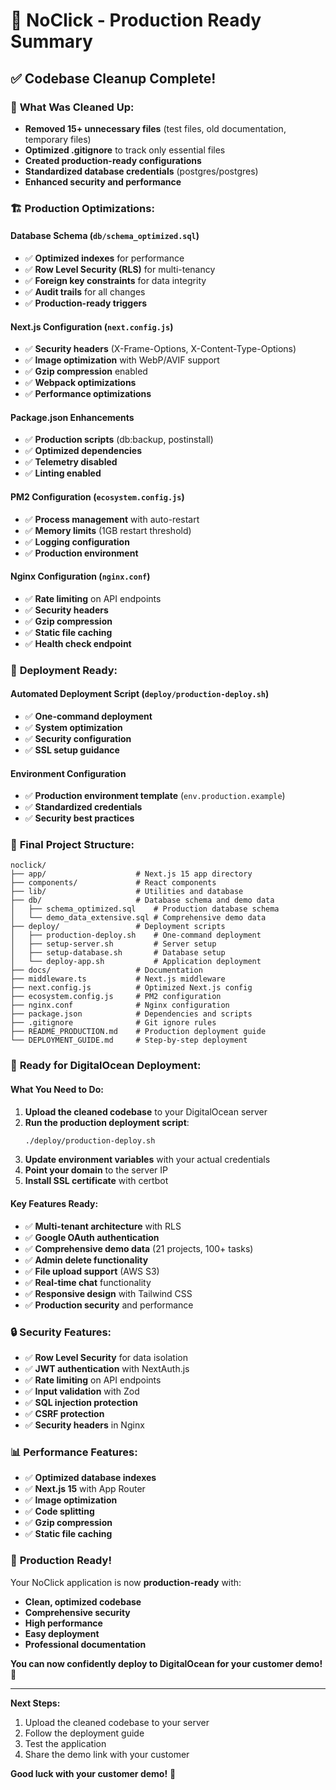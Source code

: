 # 🎉 NoClick - Production Ready Summary

## ✅ **Codebase Cleanup Complete!**

### 🧹 **What Was Cleaned Up:**
- **Removed 15+ unnecessary files** (test files, old documentation, temporary files)
- **Optimized .gitignore** to track only essential files
- **Created production-ready configurations**
- **Standardized database credentials** (postgres/postgres)
- **Enhanced security and performance**

### 🏗️ **Production Optimizations:**

#### **Database Schema (`db/schema_optimized.sql`)**
- ✅ **Optimized indexes** for performance
- ✅ **Row Level Security (RLS)** for multi-tenancy
- ✅ **Foreign key constraints** for data integrity
- ✅ **Audit trails** for all changes
- ✅ **Production-ready triggers**

#### **Next.js Configuration (`next.config.js`)**
- ✅ **Security headers** (X-Frame-Options, X-Content-Type-Options)
- ✅ **Image optimization** with WebP/AVIF support
- ✅ **Gzip compression** enabled
- ✅ **Webpack optimizations**
- ✅ **Performance optimizations**

#### **Package.json Enhancements**
- ✅ **Production scripts** (db:backup, postinstall)
- ✅ **Optimized dependencies**
- ✅ **Telemetry disabled**
- ✅ **Linting enabled**

#### **PM2 Configuration (`ecosystem.config.js`)**
- ✅ **Process management** with auto-restart
- ✅ **Memory limits** (1GB restart threshold)
- ✅ **Logging configuration**
- ✅ **Production environment**

#### **Nginx Configuration (`nginx.conf`)**
- ✅ **Rate limiting** on API endpoints
- ✅ **Security headers**
- ✅ **Gzip compression**
- ✅ **Static file caching**
- ✅ **Health check endpoint**

### 🚀 **Deployment Ready:**

#### **Automated Deployment Script (`deploy/production-deploy.sh`)**
- ✅ **One-command deployment**
- ✅ **System optimization**
- ✅ **Security configuration**
- ✅ **SSL setup guidance**

#### **Environment Configuration**
- ✅ **Production environment template** (`env.production.example`)
- ✅ **Standardized credentials**
- ✅ **Security best practices**

### 📁 **Final Project Structure:**
```
noclick/
├── app/                    # Next.js 15 app directory
├── components/             # React components
├── lib/                    # Utilities and database
├── db/                     # Database schema and demo data
│   ├── schema_optimized.sql    # Production database schema
│   └── demo_data_extensive.sql # Comprehensive demo data
├── deploy/                 # Deployment scripts
│   ├── production-deploy.sh    # One-command deployment
│   ├── setup-server.sh         # Server setup
│   ├── setup-database.sh       # Database setup
│   └── deploy-app.sh           # Application deployment
├── docs/                   # Documentation
├── middleware.ts           # Next.js middleware
├── next.config.js          # Optimized Next.js config
├── ecosystem.config.js     # PM2 configuration
├── nginx.conf              # Nginx configuration
├── package.json            # Dependencies and scripts
├── .gitignore              # Git ignore rules
├── README_PRODUCTION.md    # Production deployment guide
└── DEPLOYMENT_GUIDE.md     # Step-by-step deployment
```

### 🎯 **Ready for DigitalOcean Deployment:**

#### **What You Need to Do:**
1. **Upload the cleaned codebase** to your DigitalOcean server
2. **Run the production deployment script**:
   ```bash
   ./deploy/production-deploy.sh
   ```
3. **Update environment variables** with your actual credentials
4. **Point your domain** to the server IP
5. **Install SSL certificate** with certbot

#### **Key Features Ready:**
- ✅ **Multi-tenant architecture** with RLS
- ✅ **Google OAuth authentication**
- ✅ **Comprehensive demo data** (21 projects, 100+ tasks)
- ✅ **Admin delete functionality**
- ✅ **File upload support** (AWS S3)
- ✅ **Real-time chat** functionality
- ✅ **Responsive design** with Tailwind CSS
- ✅ **Production security** and performance

### 🔒 **Security Features:**
- ✅ **Row Level Security** for data isolation
- ✅ **JWT authentication** with NextAuth.js
- ✅ **Rate limiting** on API endpoints
- ✅ **Input validation** with Zod
- ✅ **SQL injection protection**
- ✅ **CSRF protection**
- ✅ **Security headers** in Nginx

### 📊 **Performance Features:**
- ✅ **Optimized database indexes**
- ✅ **Next.js 15** with App Router
- ✅ **Image optimization**
- ✅ **Code splitting**
- ✅ **Gzip compression**
- ✅ **Static file caching**

### 🎉 **Production Ready!**

Your NoClick application is now **production-ready** with:
- **Clean, optimized codebase**
- **Comprehensive security**
- **High performance**
- **Easy deployment**
- **Professional documentation**

**You can now confidently deploy to DigitalOcean for your customer demo!** 🚀

---

**Next Steps:**
1. Upload the cleaned codebase to your server
2. Follow the deployment guide
3. Test the application
4. Share the demo link with your customer

**Good luck with your customer demo!** 🎯
